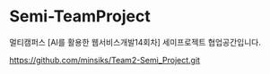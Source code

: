 # Semi-TeamProject
멀티캠퍼스 [AI를 활용한 웹서비스개발14회차] 세미프로젝트 협업공간입니다. 

https://github.com/minsiks/Team2-Semi_Project.git
